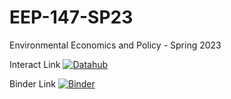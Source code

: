 # EEP-147-SP23
Environmental Economics and Policy - Spring 2023


Interact Link [![Datahub](https://img.shields.io/badge/Launch-UCB%20Datahub-blue.svg)](https://datahub.berkeley.edu/hub/user-redirect/git-pull?repo=https%3A%2F%2Fgithub.com%2Fds-modules%2FEEP-147-SP23&urlpath=retro%2Ftree%2FEEP-147-SP23%2F)

Binder Link [![Binder](https://mybinder.org/badge_logo.svg)](https://mybinder.org/v2/gh/ds-modules/EEP-147/master)
